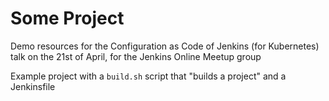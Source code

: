 # Some Project

Demo resources for the Configuration as Code of Jenkins (for Kubernetes) talk on the 21st of April, for the Jenkins Online Meetup group

Example project with a `build.sh` script that "builds a project"
and a Jenkinsfile
